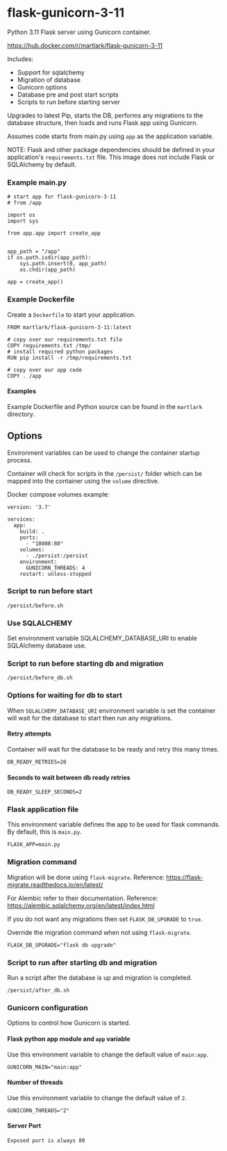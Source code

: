 # flask-gunicorn-3-11
Python 3.11 Flask server using Gunicorn container.

https://hub.docker.com/r/martlark/flask-gunicorn-3-11

Includes:

* Support for sqlalchemy
* Migration of database
* Gunicorn options
* Database pre and post start scripts
* Scripts to run before starting server

Upgrades to latest Pip, starts the DB, performs any
migrations to the database structure, then loads and runs Flask app using Gunicorn.

Assumes code starts from main.py using `app` as the application variable. 

NOTE: Flask and other package dependencies should be defined in your application's
`requirements.txt` file.  This image does not include Flask or SQLAlchemy by default.

### Example main.py
    
    # start app for flask-gunicorn-3-11
    # from /app
    
    import os
    import sys
    
    from app.app import create_app
    
    
    app_path = "/app"
    if os.path.isdir(app_path):
        sys.path.insert(0, app_path)
        os.chdir(app_path)
    
    app = create_app()

### Example Dockerfile
    
Create a `Dockerfile` to start your application.

    FROM martlark/flask-gunicorn-3-11:latest
    
    # copy over our requirements.txt file
    COPY requirements.txt /tmp/
    # install required python packages
    RUN pip install -r /tmp/requirements.txt
    
    # copy over our app code
    COPY . /app

#### Examples

Example Dockerfile and Python source can be found in the `martlark` directory.

## Options

Environment variables can be used to change the container startup process.

Container will check for scripts in the `/persist/` folder which
can be mapped into the container using the `volume` directive.

Docker compose volumes example:
    
    version: '3.7'
    
    services:
      app:
        build: .
        ports:
          - "18008:80"
        volumes:
          - ./persist:/persist
        environment:
          GUNICORN_THREADS: 4
        restart: unless-stopped


### Script to run before start

    /persist/before.sh

### Use SQLALCHEMY

Set environment variable SQLALCHEMY_DATABASE_URI to enable SQLAlchemy database use.

### Script to run before starting db and migration

    /persist/before_db.sh

### Options for waiting for db to start

When `SQLALCHEMY_DATABASE_URI` environment variable is set
the container will wait for the database to start
then run any migrations.

#### Retry attempts

Container will wait for the database to be ready and retry this many times.

    DB_READY_RETRIES=20

#### Seconds to wait between db ready retries

    DB_READY_SLEEP_SECONDS=2

### Flask application file

This environment variable defines the app to be used
for flask commands. By default, this is `main.py`.

    FLASK_APP=main.py

### Migration command

Migration will be done using `flask-migrate`. Reference: https://flask-migrate.readthedocs.io/en/latest/

For Alembic refer to their documentation. Reference: https://alembic.sqlalchemy.org/en/latest/index.html

If you do not want any migrations then set `FLASK_DB_UPGRADE` to `true`.

Override the migration command when not using `flask-migrate`.

    FLASK_DB_UPGRADE="flask db upgrade"

### Script to run after starting db and migration

Run a script after the database is up and migration is completed.

    /persist/after_db.sh

###   Gunicorn configuration

Options to control how Gunicorn is started.

#### Flask python app module and `app` variable

Use this environment variable to change the default value of `main:app`.

    GUNICORN_MAIN="main:app"

#### Number of threads

Use this environment variable to change the default value of `2`.

    GUNICORN_THREADS="2"

#### Server Port

    Exposed port is always 80
